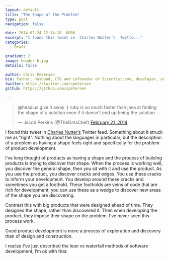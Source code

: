```yaml
---
layout: default
title: "The Shape of the Problem"
type: post
navigation: false

date: 2014-02-24 12:14:18 -0800
excerpt: "I found this tweet in  Charles Nutter’s  Twitte..."
categories:
  - Draft

gradient: 2
image: header-6.jpg
details: false

author: Chris Petersen
bio: Father, husband, CTO and cofounder of Scientist.com, developer, entrepreneur and technologist.
twitter: https://twitter.com/cpetersen
github: https://github.com/cpetersen

---
```


<blockquote class="twitter-tweet"><p>@headius give it away :) ruby is so much faster than java at finding the shape of a solution even if it doesn't end up being the solution</p>&mdash; Jacob Perkins (@TheDataChef) <a href="https://twitter.com/TheDataChef/status/437045024451084289">February 21, 2014</a></blockquote>
<script async src="//platform.twitter.com/widgets.js" charset="utf-8"></script>

I found this tweet in  [Charles Nutter’s](https://twitter.com/headius)  Twitter feed. Something about it struck me as “right”. Nothing about the languages in particular, but the description of a problem as having a shape feels right and specifically for the problem of product development. 

 I’ve long thought of products as having a shape and the process of building products is trying to discover that shape. When the process is working well, you discover the general shape, then you sit with it and use the product. As you use the product, you discover cracks and edges. You use these cracks to inform your development. You develop around these cracks and sometimes you get a foothold. These footholds are veins of code that are rich for development, you can use these as a wedge to discover new areas of the shape you are discovering. 

 Contrast this with big products that were designed ahead of time. They designed the shape, rather than discovered it. Then when developing the product, they impose their shape on the problem. I’ve never seen this process work. 

 Good product development is more a process of exploration and discovery than of design and construction. 

 I realize I’ve just described the lean vs waterfall methods of software development, I’m ok with that. 

 

